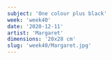 ```yaml
---
subject: 'One colour plus black'
week: 'week40'
date: '2020-12-11'
artist: 'Margaret'
dimensions: '20x28 cm'
slug: 'week40/Margaret.jpg'
---
```

